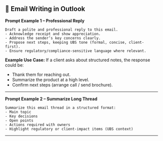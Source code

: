 
## 📧 Email Writing in Outlook

**Prompt Example 1 – Professional Reply**
```
Draft a polite and professional reply to this email. 
- Acknowledge receipt and show appreciation. 
- Address the sender’s key concerns clearly. 
- Propose next steps, keeping UBS tone (formal, concise, client-first). 
- Ensure regulatory/compliance-sensitive language where relevant.
```

**Example Use Case:**
If a client asks about structured notes, the response could be:  
- Thank them for reaching out.  
- Summarize the product at a high level.  
- Confirm next steps (arrange call / send brochure).

---

**Prompt Example 2 – Summarize Long Thread**
```
Summarize this email thread in a structured format:
- Main topic
- Key decisions
- Open points
- Actions required with owners
- Highlight regulatory or client-impact items (UBS context)
```

---
